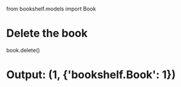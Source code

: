 from bookshelf.models import Book
# Delete the book
book.delete()
# Output: (1, {'bookshelf.Book': 1})